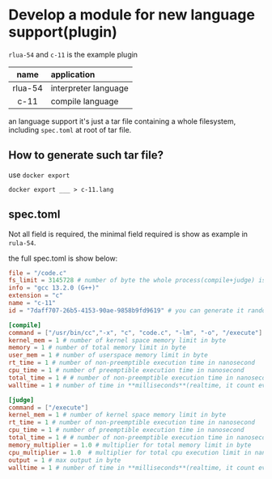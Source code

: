 # Develop a module for new language support(plugin)

`rlua-54` and `c-11` is the example plugin

|name|application| 
|:-:|:-|
|rlua-54|interpreter language|
|c-11|compile language|

an language support it's just a tar file containing a whole filesystem, including `spec.toml` at root of tar file.

## How to generate such tar file?

use `docker export`

```
docker export ___ > c-11.lang
```

## spec.toml

Not all field is required, the minimal field required is show as example in `rula-54`.

the full spec.toml is show below:

```toml
file = "/code.c"
fs_limit = 3145728 # number of byte the whole process(compile+judge) is allowed to write
info = "gcc 13.2.0 (G++)"
extension = "c"
name = "c-11"
id = "7daff707-26b5-4153-90ae-9858b9fd9619" # you can generate it randomly(https://www.uuidgenerator.net)

[compile]
command = ["/usr/bin/cc","-x", "c", "code.c", "-lm", "-o", "/execute"]
kernel_mem = 1 # number of kernel space memory limit in byte
memory = 1 # number of total memory limit in byte
user_mem = 1 # number of userspace memory limit in byte
rt_time = 1 # number of non-preemptible execution time in nanosecond
cpu_time = 1 # number of preemptible execution time in nanosecond
total_time = 1 # # number of non-preemptible execution time in nanosecond
walltime = 1 # number of time in **milliseconds**(realtime, it count even scheduler didn't dispatch any time for the task)/

[judge]
command = ["/execute"]
kernel_mem = 1 # number of kernel space memory limit in byte
rt_time = 1 # number of non-preemptible execution time in nanosecond
cpu_time = 1 # number of preemptible execution time in nanosecond
total_time = 1 # # number of non-preemptible execution time in nanosecond
memory_multiplier = 1.0 # multiplier for total memory limit in byte
cpu_multiplier = 1.0  # multiplier for total cpu execution limit in nanosecond
output = 1 # max output in byte
walltime = 1 # number of time in **milliseconds**(realtime, it count even scheduler didn't dispatch any time for the task)/

```
